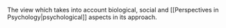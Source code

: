 The view which takes into account biological, social and [[Perspectives in Psychology|psychological]] aspects in its approach.